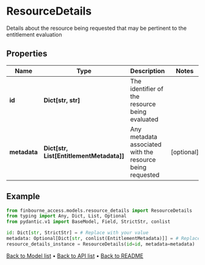 # ResourceDetails

Details about the resource being requested that may be pertinent to the entitlement evaluation
## Properties
Name | Type | Description | Notes
------------ | ------------- | ------------- | -------------
**id** | **Dict[str, str]** | The identifier of the resource being evaluated | 
**metadata** | **Dict[str, List[EntitlementMetadata]]** | Any metadata associated with the resource being requested | [optional] 
## Example

```python
from finbourne_access.models.resource_details import ResourceDetails
from typing import Any, Dict, List, Optional
from pydantic.v1 import BaseModel, Field, StrictStr, conlist

id: Dict[str, StrictStr] = # Replace with your value
metadata: Optional[Dict[str, conlist(EntitlementMetadata)]] = # Replace with your value
resource_details_instance = ResourceDetails(id=id, metadata=metadata)

```

[Back to Model list](../README.md#documentation-for-models) &#8226; [Back to API list](../README.md#documentation-for-api-endpoints) &#8226; [Back to README](../README.md)

